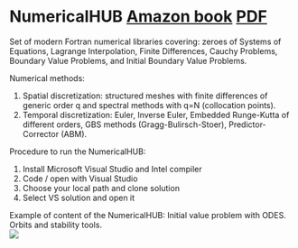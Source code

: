 
# NumericalHUB  [Amazon book](https://www.amazon.es/Applied-Mathematics-through-modern-FORTRAN/dp/B0851LN6HT/) [PDF](https://github.com/jahrWork/NumericalHUB/tree/master/doc/NumericalHUB_Jan_2022.pdf)

Set of modern Fortran numerical libraries covering:  zeroes of Systems of Equations,  Lagrange Interpolation, Finite Differences,  Cauchy Problems,  Boundary Value Problems, and  Initial Boundary Value  Problems.

Numerical methods: 
1) Spatial discretization: structured meshes with  finite differences of generic order q and spectral methods with q=N (collocation points).
2) Temporal discretization: Euler, Inverse Euler, Embedded Runge-Kutta of different orders, GBS methods (Gragg-Bulirsch-Stoer), Predictor-Corrector (ABM).

Procedure to run the NumericalHUB: 

1) Install Microsoft Visual Studio and Intel compiler
2) Code / open with Visual Studio 
3) Choose your local path and clone solution 
4) Select VS solution and open it 


Example of content of the NumericalHUB: Initial value problem with ODES. Orbits and stability tools.  
![](MUSE_orbits_modules.png)
